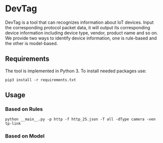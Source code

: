 # DevTag
DevTag is a tool that can recognizes information about IoT devices. Input the corresponding protocol packet data, it will output its corresponding device information including device type, vendor, product name and so on.
<br>
We provide two ways to identify device information, one is rule-based and the other is model-based.


## Requirements
The tool is implemented in Python 3. To install needed packages use:
```
pip3 install -r requirements.txt
```


## Usage
### Based on Rules
```
python __main__.py -p http -f http_25.json -T all -dType camera -ven tp-link
```
### Based on Model




